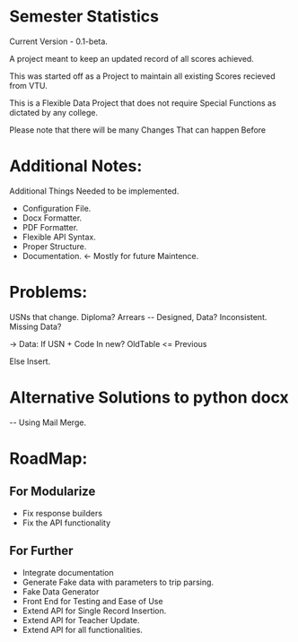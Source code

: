 # Semester Statistics

Current Version - 0.1-beta.

A project meant to keep an updated record of all scores achieved.

This was started off as a Project to maintain all existing Scores recieved from VTU.

This is a Flexible Data Project that does not require Special Functions as dictated by any college.

Please note that there will be many Changes That can happen Before 

# Additional Notes:

Additional Things Needed to be implemented.

- Configuration File.
- Docx Formatter.
- PDF Formatter.
- Flexible API Syntax.
- Proper Structure.
- Documentation. <- Mostly for future Maintence.


# Problems:

USNs that change.
Diploma? 
Arrears -- Designed, Data? Inconsistent.
Missing Data? 

-> Data: 
If USN + Code In new? 
    OldTable <= Previous

Else Insert.

# Alternative Solutions to python docx

-- Using Mail Merge.

# RoadMap:


## For Modularize
- Fix response builders
- Fix the API functionality


## For Further
- Integrate documentation
- Generate Fake data with parameters to trip parsing.
- Fake Data Generator
- Front End for Testing and Ease of Use
- Extend API for Single Record Insertion.
- Extend API for Teacher Update.
- Extend API for all functionalities.